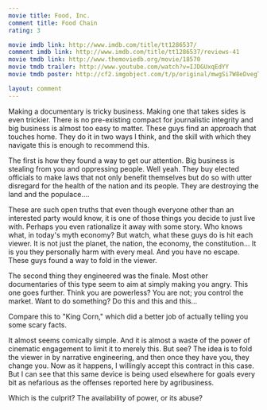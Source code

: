 ```yaml
---
movie title: Food, Inc.
comment title: Food Chain
rating: 3

movie imdb link: http://www.imdb.com/title/tt1286537/
comment imdb link: http://www.imdb.com/title/tt1286537/reviews-41
movie tmdb link: http://www.themoviedb.org/movie/18570
movie tmdb trailer: http://www.youtube.com/watch?v=IJDGUxqEdYY
movie tmdb poster: http://cf2.imgobject.com/t/p/original/mwgSi7W8eDvegTCxAfjIJkkMGs6.jpg

layout: comment
---
```


Making a documentary is tricky business. Making one that takes sides is even trickier. There is no pre-existing compact for journalistic integrity and big business is almost too easy to matter. These guys find an approach that touches home. They do it in two ways I think, and the skill with which they navigate this is enough to recommend this.

The first is how they found a way to get our attention. Big business is stealing from you and oppressing people. Well yeah. They buy elected officials to make laws that not only benefit themselves but do so with utter disregard for the health of the nation and its people. They are destroying the land and the populace....

These are such open truths that even though everyone other than an interested party would know, it is one of those things you decide to just live with. Perhaps you even rationalize it away with some story. Who knows what, in today's myth economy? But watch, what these guys do is hit each viewer. It is not just the planet, the nation, the economy, the constitution... It is you they personally harm with every meal. And you have no escape. These guys found a way to fold in the viewer.

The second thing they engineered was the finale. Most other documentaries of this type seem to aim at simply making you angry. This one goes further. Think you are powerless? You are not; you control the market. Want to do something? Do this and this and this...

Compare this to "King Corn," which did a better job of actually telling you some scary facts.

It almost seems comically simple. And it is almost a waste of the power of cinematic engagement to limit it to merely this. But see? The idea is to fold the viewer in by narrative engineering, and then once they have you, they change you. Now as it happens, I willingly accept this contract in this case. But I can see that this same device is being used elsewhere for goals every bit as nefarious as the offenses reported here by agribusiness.

Which is the culprit? The availability of power, or its abuse?